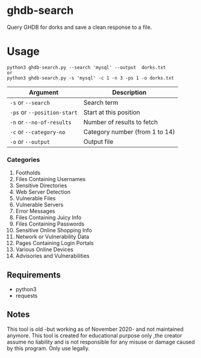 # ghdb-search
Query GHDB for dorks and save a clean response to a file.

# Usage

``` 
python3 ghdb-search.py --search 'mysql' --output  dorks.txt
or
python3 ghdb-search.py -s 'mysql' -c 1 -n 3 -ps 1 -o dorks.txt
```


Argument | Description
-------------- | ----------------
`-s` or `--search` | Search term
`-ps` or `--position-start` | Start at this position
`-n` or `--no-of-results` | Number of results to fetch
`-c` or  `--category-no` | Category number (from 1 to 14)                
`-o` or `--output` | Output file




### Categories
1.   Footholds
2.   Files Containing Usernames
3.   Sensitive Directories
4.   Web Server Detection
5.   Vulnerable Files
6.   Vulnerable Servers
7.   Error Messages
8.   Files Containing Juicy Info
9.   Files Containing Passwords
10.  Sensitive Online Shopping Info
11.  Network or Vulnerability Data
12.  Pages Containing Login Portals
13.  Various Online Devices
14.  Advisories and Vulnerabilities

## Requirements
* python3
* requests

## Notes
This tool is old -but working as of November 2020- and not maintained anymore. This tool is created for educational purpose only ,the creator assume no liability and is not responsible for any misuse or damage caused by this program. Only use legally.
